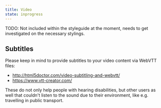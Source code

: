 ```yaml
---
title: Video
state: inprogress
---
```


TODO: Not included within the styleguide at the moment, needs to get investigated on the necessary stylings.

## Subtitles

Please keep in mind to provide subtitles to your video content via WebVTT files:

- http://html5doctor.com/video-subtitling-and-webvtt/
- https://www.vtt-creator.com/

These do not only help people with hearing disabilities, but other users as well that couldn't listen to the sound due to their environment, like e.g. travelling in public transport.

[inspirational sources for this page]: # "https://dev.to/haggen/lazy-load-embedded-youtube-videos-520g"
